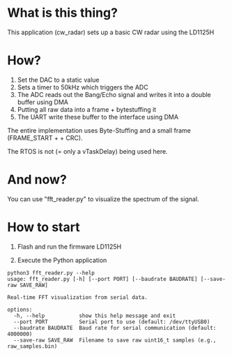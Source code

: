 # What is this thing?

This application (cw_radar) sets up a basic CW radar using the LD1125H

# How?

1. Set the DAC to a static value
2. Sets a timer to 50kHz which triggers the ADC
3. The ADC reads out the Bang/Echo signal and writes it into a double buffer using DMA
4. Putting all raw data into a frame + bytestuffing it
5. The UART write these buffer to the interface using DMA

The entire implementation uses Byte-Stuffing and a small frame (FRAME_START + <Byte Stuffed Data> + CRC).

The RTOS is not (= only a vTaskDelay) being used here.

# And now?

You can use "fft_reader.py" to visualize the spectrum of the signal.

# How to start

1. Flash and run the firmware LD1125H

2. Execute the Python application

```
python3 fft_reader.py --help
usage: fft_reader.py [-h] [--port PORT] [--baudrate BAUDRATE] [--save-raw SAVE_RAW]

Real-time FFT visualization from serial data.

options:
  -h, --help           show this help message and exit
  --port PORT          Serial port to use (default: /dev/ttyUSB0)
  --baudrate BAUDRATE  Baud rate for serial communication (default: 4000000)
  --save-raw SAVE_RAW  Filename to save raw uint16_t samples (e.g., raw_samples.bin)
```